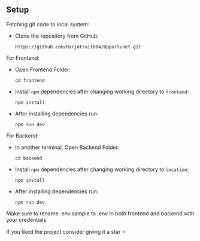 ## <a name="setup" style="text-decoration: none;">Setup</a>

Fetching git code to local system:

- Clone the repository from GitHub:
    ```
    https://github.com/Harjotraith04/Opportunet.git
    ```
    
For Frontend: 

- Open Frontend Folder:
    ```
    cd frontend
    ```
- Install `npm` dependencies after changing working directory to `frontend`: 
    ```
    npm install
    ```
- After installing dependencies run:
    ```
    npm run dev
    ```

For Backend: 

- In another terminal, Open Backend Folder:
    ```
    cd backend
    ```
- Install `npm` dependencies after changing working directory to `location`: 
    ```
    npm install
    ```
- After installing dependencies run:
    ```
    npm run dev
    ```

Make sure to rename .env.sample to .env in both frontend and backend with your credentials

If you liked the project consider giving it a star ⭐

